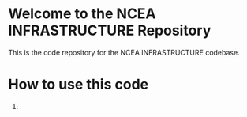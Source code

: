 # Welcome to the NCEA INFRASTRUCTURE Repository

This is the code repository for the NCEA INFRASTRUCTURE codebase.

# How to use this code

1. 